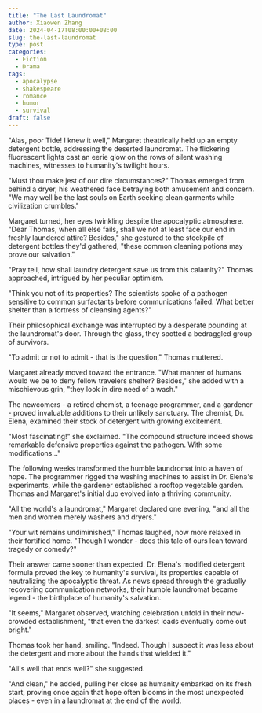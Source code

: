 ```yaml
---
title: "The Last Laundromat"
author: Xiaowen Zhang
date: 2024-04-17T08:00:00+08:00
slug: the-last-laundromat
type: post
categories:
  - Fiction
  - Drama
tags:
  - apocalypse
  - shakespeare
  - romance
  - humor
  - survival
draft: false
---
```


"Alas, poor Tide! I knew it well," Margaret theatrically held up an empty detergent bottle, addressing the deserted laundromat. The flickering fluorescent lights cast an eerie glow on the rows of silent washing machines, witnesses to humanity's twilight hours.

"Must thou make jest of our dire circumstances?" Thomas emerged from behind a dryer, his weathered face betraying both amusement and concern. "We may well be the last souls on Earth seeking clean garments while civilization crumbles."

Margaret turned, her eyes twinkling despite the apocalyptic atmosphere. "Dear Thomas, when all else fails, shall we not at least face our end in freshly laundered attire? Besides," she gestured to the stockpile of detergent bottles they'd gathered, "these common cleaning potions may prove our salvation."

"Pray tell, how shall laundry detergent save us from this calamity?" Thomas approached, intrigued by her peculiar optimism.

"Think you not of its properties? The scientists spoke of a pathogen sensitive to common surfactants before communications failed. What better shelter than a fortress of cleansing agents?"

Their philosophical exchange was interrupted by a desperate pounding at the laundromat's door. Through the glass, they spotted a bedraggled group of survivors.

"To admit or not to admit - that is the question," Thomas muttered.

Margaret already moved toward the entrance. "What manner of humans would we be to deny fellow travelers shelter? Besides," she added with a mischievous grin, "they look in dire need of a wash."

The newcomers - a retired chemist, a teenage programmer, and a gardener - proved invaluable additions to their unlikely sanctuary. The chemist, Dr. Elena, examined their stock of detergent with growing excitement.

"Most fascinating!" she exclaimed. "The compound structure indeed shows remarkable defensive properties against the pathogen. With some modifications..."

The following weeks transformed the humble laundromat into a haven of hope. The programmer rigged the washing machines to assist in Dr. Elena's experiments, while the gardener established a rooftop vegetable garden. Thomas and Margaret's initial duo evolved into a thriving community.

"All the world's a laundromat," Margaret declared one evening, "and all the men and women merely washers and dryers."

"Your wit remains undiminished," Thomas laughed, now more relaxed in their fortified home. "Though I wonder - does this tale of ours lean toward tragedy or comedy?"

Their answer came sooner than expected. Dr. Elena's modified detergent formula proved the key to humanity's survival, its properties capable of neutralizing the apocalyptic threat. As news spread through the gradually recovering communication networks, their humble laundromat became legend - the birthplace of humanity's salvation.

"It seems," Margaret observed, watching celebration unfold in their now-crowded establishment, "that even the darkest loads eventually come out bright."

Thomas took her hand, smiling. "Indeed. Though I suspect it was less about the detergent and more about the hands that wielded it."

"All's well that ends well?" she suggested.

"And clean," he added, pulling her close as humanity embarked on its fresh start, proving once again that hope often blooms in the most unexpected places - even in a laundromat at the end of the world.